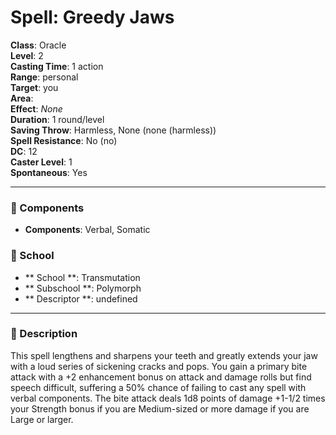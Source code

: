 
# Spell: Greedy Jaws
**Class**: Oracle  
**Level**: 2  
**Casting Time**: 1 action  
**Range**: personal  
**Target**: you  
**Area**:   
**Effect**: _None_  
**Duration**: 1 round/level  
**Saving Throw**: Harmless, None (none (harmless))  
**Spell Resistance**: No (no)  
**DC**: 12  
**Caster Level**: 1  
**Spontaneous**: Yes

---

### 🔮 Components
- **Components**: Verbal, Somatic

### 🏫 School
- ** School **: Transmutation
- ** Subschool **: Polymorph
- ** Descriptor **: undefined
---

### 📜 Description
This spell lengthens and sharpens your teeth and greatly extends your jaw with a loud series of sickening cracks and pops. You gain a primary bite attack with a +2 enhancement bonus on attack and damage rolls but find speech difficult, suffering a 50% chance of failing to cast any spell with verbal components. The bite attack deals 1d8 points of damage +1-1/2 times your Strength bonus if you are Medium-sized or more damage if you are Large or larger.
